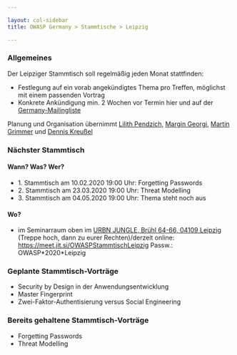 ```yaml
---

layout: col-sidebar
title: OWASP Germany > Stammtische > Leipzig

---
```


### Allgemeines

Der Leipziger Stammtisch soll regelmäßig jeden Monat stattfinden:

  - Festlegung auf ein vorab angekündigtes Thema pro Treffen, möglichst
    mit einem passenden Vortrag
  - Konkrete Ankündigung min. 2 Wochen vor Termin hier und auf der
    [Germany-Mailingliste](https://groups.google.com/a/owasp.org/group/germany-chapter/)

Planung und Organisation übernimmt
[Lilith Pendzich](mailto:lilith.pendzich@exxeta.com), [Margin Georgi](mailto:mailto:georgi@posteo.de), [Martin Grimmer](mailto:mgrimmer42@gmail.com) und [Dennis Kreußel](mailto:dnk0@lll.sh)

### Nächster Stammtisch

#### Wann? Was? Wer?

  - 1\. Stammtisch am 10.02.2020 19:00 Uhr: Forgetting Passwords
  - 2\. Stammtisch am 23.03.2020 19:00 Uhr: Threat Modelling
  - 3\. Stammtisch am 04.05.2020 19:00 Uhr: Thema steht noch aus

#### Wo?

  - im Seminarraum oben im [URBN JUNGLE, Brühl 64-66, 04109 Leipzig](https://urbn-jungle.de/) (Treppe hoch, dann zu eurer Rechten)/derzeit online: https://meet.jit.si/OWASPStammtischLeipzig Passw.: OWASP\*2020\*Leipzig

### Geplante Stammtisch-Vorträge

  - Security by Design in der Anwendungsentwicklung
  - Master Fingerprint
  - Zwei-Faktor-Authentisierung versus Social Engineering

### Bereits gehaltene Stammtisch-Vorträge
  - Forgetting Passwords
  - Threat Modelling
